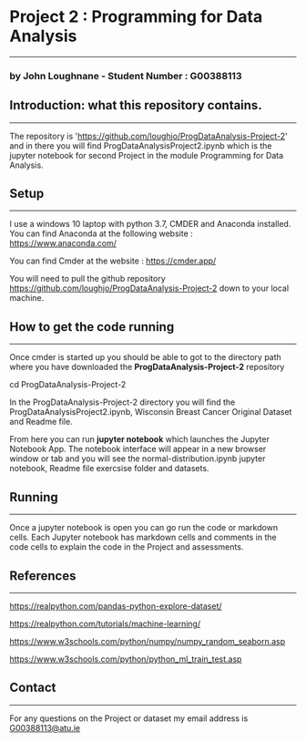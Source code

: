 # Project 2 : Programming for Data Analysis
***

### by John Loughnane - Student Number : G00388113


## Introduction: what this repository contains.
***
The repository is 'https://github.com/loughjo/ProgDataAnalysis-Project-2' and in there you will find ProgDataAnalysisProject2.ipynb which is the jupyter notebook for second Project in the module Programming for Data Analysis.


## Setup
***
I use a windows 10 laptop with python 3.7, CMDER and Anaconda installed. 
You can find Anaconda at the following website :
https://www.anaconda.com/

You can find Cmder at the website :
https://cmder.app/

You will need to pull the github repository https://github.com/loughjo/ProgDataAnalysis-Project-2 down to your local machine.


## How to get the code running
***
Once cmder is started up you should be able to got to the directory path where you have downloaded the **ProgDataAnalysis-Project-2** repository

cd  ProgDataAnalysis-Project-2

In the ProgDataAnalysis-Project-2 directory you will find the ProgDataAnalysisProject2.ipynb, Wisconsin Breast Cancer Original Dataset and Readme file.

From here you can run **jupyter notebook** which launches the Jupyter Notebook App. The notebook interface will appear in a new browser window or tab and you will see the normal-distribution.ipynb jupyter notebook, Readme file exercsise folder and datasets. 


## Running
***
Once a jupyter notebook is open you can go run the code or markdown cells.
Each Jupyter notebook has markdown cells and comments in the code cells to explain the code in the Project and assessments.  

## References
***
https://realpython.com/pandas-python-explore-dataset/

https://realpython.com/tutorials/machine-learning/

https://www.w3schools.com/python/numpy/numpy_random_seaborn.asp

https://www.w3schools.com/python/python_ml_train_test.asp



## Contact
***
For any questions on the Project or dataset my email address is G00388113@atu.ie